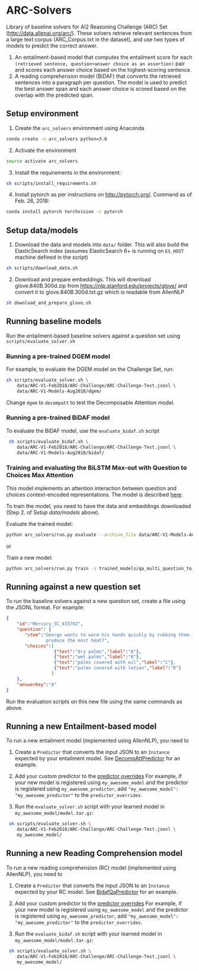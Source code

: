 # ARC-Solvers
Library of baseline solvers for AI2 Reasoning Challenge (ARC) Set (http://data.allenai.org/arc/).
These solvers retrieve relevant sentences from a large text corpus (ARC_Corpus.txt in the
dataset), and use two types of models to predict the correct answer.
 1. An entailment-based model that computes the entailment score for each `(retrieved sentence,
 question+answer choice as an assertion)` pair and scores each answer choice based on the
 highest-scoring sentence.
 2. A reading comprehension model (BiDAF) that converts the retrieved sentences into a paragraph
 per question. The model is used to predict the best answer span and each answer choice is scored
  based on the overlap with the predicted span.
 
 ## Setup environment
 1. Create the `arc_solvers` environment using Anaconda
 
```bash
conda create -n arc_solvers python=3.6
```
 
 2. Activate the environment
 
```bash
source activate arc_solvers
```
 
 3. Install the requirements in the environment: 
 
```bash
sh scripts/install_requirements.sh
```
 
 4. Install pytorch as per instructions on <http://pytorch.org/>. Command as of Feb. 26, 2018:
 
```bash
conda install pytorch torchvision -c pytorch
```
  

 ## Setup data/models
 1. Download the data and models into `data/` folder. This will also build the ElasticSearch
 index (assumes ElasticSearch 6+ is running on `ES_HOST` machine defined in the script)
```bash
sh scripts/download_data.sh
```

 2. Download and prepare embeddings. This will download glove.840B.300d.zip from https://nlp.stanford.edu/projects/glove/ and 
 convert it to glove.840B.300d.txt.gz which is readable from AllenNLP
```bash
sh download_and_prepare_glove.sh
```

 
## Running baseline models
Run the entailment-based baseline solvers against a question set using `scripts/evaluate_solver.sh`

### Running a pre-trained DGEM model
For example, to evaluate the DGEM model on the Challenge Set, run:
```bash
sh scripts/evaluate_solver.sh \
	data/ARC-V1-Feb2018/ARC-Challenge/ARC-Challenge-Test.jsonl \
	data/ARC-V1-Models-Aug2018/dgem/
```
Change `dgem` to `decompatt` to test the Decomposable Attention model.

### Running a pre-trained BiDAF model
To evaluate the BiDAF model, use the `evaluate_bidaf.sh` script
```bash
 sh scripts/evaluate_bidaf.sh \
    data/ARC-V1-Feb2018/ARC-Challenge/ARC-Challenge-Test.jsonl \
    data/ARC-V1-Models-Aug2018/bidaf/
```

### Training and evaluating the BiLSTM Max-out with Question to Choices Max Attention
This model implements an attention interaction between question and choices context-encoded representations. The model is described [here](arc_solvers/models/qa/README.md).

To train the model, you need to have the data and embeddings downloaded (Step 2. of *Setup data/models* above).

Evaluate the trained model:
```bash
python arc_solvers/run.py evaluate --archive_file data/ARC-V1-Models-Aug2018/max_att/model.tar.gz --evaluation_data_file data/ARC-V1-Feb2018/ARC-Challenge/ARC-Challenge-Test.jsonl
```

or

Train a new model:
```bash
python arc_solvers/run.py train -s trained_models/qa_multi_question_to_choices/serialization/ arc_solvers/training_config/qa/multi_choice/reader_qa_multi_choice_max_att_ARC_Chellenge_full.json
```


## Running against a new question set

 To run the baseline solvers against a new question set, create a file using the JSONL format.
 For example:
```json
{
    "id":"Mercury_SC_415702",
    "question": {
       "stem":"George wants to warm his hands quickly by rubbing them. Which skin surface will
               produce the most heat?",
       "choices":[
                  {"text":"dry palms","label":"A"},
                  {"text":"wet palms","label":"B"},
                  {"text":"palms covered with oil","label":"C"},
                  {"text":"palms covered with lotion","label":"D"}
                 ]
    },
    "answerKey":"A"
}
```
  Run the evaluation scripts on this new file using the same commands as above.


 ## Running a new Entailment-based model
  To run a new entailment model (implemented using AllenNLP), you need to
   1. Create a `Predictor` that converts the input JSON to an `Instance` expected by your
   entailment model. See [DecompAttPredictor](arc_solvers/service/predictors/decompatt_qa_predictor.py)
   for an example.

   2. Add your custom predictor to the [predictor overrides](arc_solvers/commands/__init__.py#L8)
   For example, if your new model is registered using `my_awesome_model` and the predictor is
   registered using `my_awesome_predictor`, add `"my_awesome_model": "my_awesome_predictor"` to
   the `predictor_overrides`.

   3. Run the `evaluate_solver.sh` script with your learned model in `my_awesome_model/model.tar.gz`:

```bash
 sh scripts/evaluate_solver.sh \
    data/ARC-V1-Feb2018/ARC-Challenge/ARC-Challenge-Test.jsonl \
    my_awesome_model/
```

## Running a new Reading Comprehension model
 To run a new reading comprehension (RC) model (implemented using AllenNLP), you need to
   1. Create a `Predictor` that converts the input JSON to an `Instance` expected by your
   RC model. See [BidafQaPredictor](arc_solvers/service/predictors/bidaf_qa_predictor.py)
   for an example.

   2. Add your custom predictor to the [predictor overrides](arc_solvers/commands/__init__.py#L8)
   For example, if your new model is registered using `my_awesome_model` and the predictor is
   registered using `my_awesome_predictor`, add `"my_awesome_model": "my_awesome_predictor"` to
   the `predictor_overrides`.

   3. Run the `evaluate_bidaf.sh` script with your learned model in `my_awesome_model/model.tar.gz`:

```bash
 sh scripts/evaluate_solver.sh \
    data/ARC-V1-Feb2018/ARC-Challenge/ARC-Challenge-Test.jsonl \
    my_awesome_model/
```


